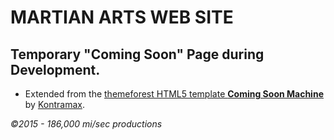 MARTIAN ARTS WEB SITE
=====================

Temporary "Coming Soon" Page during Development.
------------------------------------------------

* Extended from the [themeforest HTML5 template **Coming Soon Machine**](http://themeforest.net/item/coming-soon-machine-animated-html5-template/4580282) by [Kontramax](http://themeforest.net/user/kontramax).

*©2015 - 186,000 mi/sec productions*
